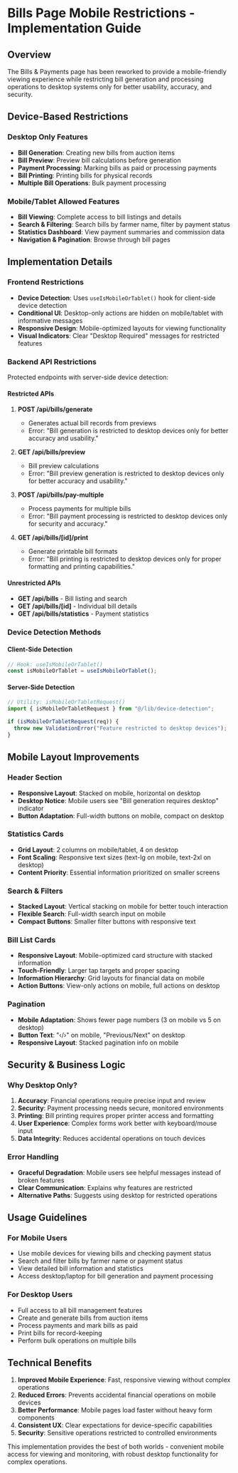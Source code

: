 # Bills Page Mobile Restrictions - Implementation Guide

## Overview

The Bills & Payments page has been reworked to provide a mobile-friendly viewing experience while restricting bill generation and processing operations to desktop systems only for better usability, accuracy, and security.

## Device-Based Restrictions

### Desktop Only Features

- **Bill Generation**: Creating new bills from auction items
- **Bill Preview**: Preview bill calculations before generation
- **Payment Processing**: Marking bills as paid or processing payments
- **Bill Printing**: Printing bills for physical records
- **Multiple Bill Operations**: Bulk payment processing

### Mobile/Tablet Allowed Features

- **Bill Viewing**: Complete access to bill listings and details
- **Search & Filtering**: Search bills by farmer name, filter by payment status
- **Statistics Dashboard**: View payment summaries and commission data
- **Navigation & Pagination**: Browse through bill pages

## Implementation Details

### Frontend Restrictions

- **Device Detection**: Uses `useIsMobileOrTablet()` hook for client-side device detection
- **Conditional UI**: Desktop-only actions are hidden on mobile/tablet with informative messages
- **Responsive Design**: Mobile-optimized layouts for viewing functionality
- **Visual Indicators**: Clear "Desktop Required" messages for restricted features

### Backend API Restrictions

Protected endpoints with server-side device detection:

#### Restricted APIs

1. **POST /api/bills/generate**
   - Generates actual bill records from previews
   - Error: "Bill generation is restricted to desktop devices only for better accuracy and usability."

2. **GET /api/bills/preview**
   - Bill preview calculations
   - Error: "Bill preview generation is restricted to desktop devices only for better accuracy and usability."

3. **POST /api/bills/pay-multiple**
   - Process payments for multiple bills
   - Error: "Bill payment processing is restricted to desktop devices only for security and accuracy."

4. **GET /api/bills/[id]/print**
   - Generate printable bill formats
   - Error: "Bill printing is restricted to desktop devices only for proper formatting and printing capabilities."

#### Unrestricted APIs

- **GET /api/bills** - Bill listing and search
- **GET /api/bills/[id]** - Individual bill details
- **GET /api/bills/statistics** - Payment statistics

### Device Detection Methods

#### Client-Side Detection

```typescript
// Hook: useIsMobileOrTablet()
const isMobileOrTablet = useIsMobileOrTablet();
```

#### Server-Side Detection

```typescript
// Utility: isMobileOrTabletRequest()
import { isMobileOrTabletRequest } from "@/lib/device-detection";

if (isMobileOrTabletRequest(req)) {
  throw new ValidationError("Feature restricted to desktop devices");
}
```

## Mobile Layout Improvements

### Header Section

- **Responsive Layout**: Stacked on mobile, horizontal on desktop
- **Desktop Notice**: Mobile users see "Bill generation requires desktop" indicator
- **Button Adaptation**: Full-width buttons on mobile, compact on desktop

### Statistics Cards

- **Grid Layout**: 2 columns on mobile/tablet, 4 on desktop
- **Font Scaling**: Responsive text sizes (text-lg on mobile, text-2xl on desktop)
- **Content Priority**: Essential information prioritized on smaller screens

### Search & Filters

- **Stacked Layout**: Vertical stacking on mobile for better touch interaction
- **Flexible Search**: Full-width search input on mobile
- **Compact Buttons**: Smaller filter buttons with responsive text

### Bill List Cards

- **Responsive Layout**: Mobile-optimized card structure with stacked information
- **Touch-Friendly**: Larger tap targets and proper spacing
- **Information Hierarchy**: Grid layouts for financial data on mobile
- **Action Buttons**: View-only actions on mobile, full actions on desktop

### Pagination

- **Mobile Adaptation**: Shows fewer page numbers (3 on mobile vs 5 on desktop)
- **Button Text**: "‹/›" on mobile, "Previous/Next" on desktop
- **Responsive Layout**: Stacked pagination info on mobile

## Security & Business Logic

### Why Desktop Only?

1. **Accuracy**: Financial operations require precise input and review
2. **Security**: Payment processing needs secure, monitored environments
3. **Printing**: Bill printing requires proper printer access and formatting
4. **User Experience**: Complex forms work better with keyboard/mouse input
5. **Data Integrity**: Reduces accidental operations on touch devices

### Error Handling

- **Graceful Degradation**: Mobile users see helpful messages instead of broken features
- **Clear Communication**: Explains why features are restricted
- **Alternative Paths**: Suggests using desktop for restricted operations

## Usage Guidelines

### For Mobile Users

- Use mobile devices for viewing bills and checking payment status
- Search and filter bills by farmer name or payment status
- View detailed bill information and statistics
- Access desktop/laptop for bill generation and payment processing

### For Desktop Users

- Full access to all bill management features
- Create and generate bills from auction items
- Process payments and mark bills as paid
- Print bills for record-keeping
- Perform bulk operations on multiple bills

## Technical Benefits

1. **Improved Mobile Experience**: Fast, responsive viewing without complex operations
2. **Reduced Errors**: Prevents accidental financial operations on mobile devices
3. **Better Performance**: Mobile pages load faster without heavy form components
4. **Consistent UX**: Clear expectations for device-specific capabilities
5. **Security**: Sensitive operations restricted to controlled environments

This implementation provides the best of both worlds - convenient mobile access for viewing and monitoring, with robust desktop functionality for complex operations.

